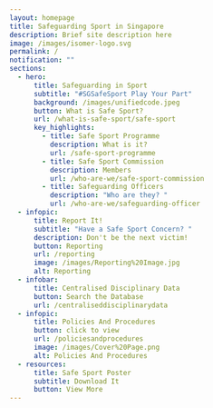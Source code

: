 ```yaml
---
layout: homepage
title: Safeguarding Sport in Singapore
description: Brief site description here
image: /images/isomer-logo.svg
permalink: /
notification: ""
sections:
  - hero:
      title: Safeguarding in Sport
      subtitle: "#SGSafeSport Play Your Part"
      background: /images/unifiedcode.jpeg
      button: What is Safe Sport?
      url: /what-is-safe-sport/safe-sport
      key_highlights:
        - title: Safe Sport Programme
          description: What is it?
          url: /safe-sport-programme
        - title: Safe Sport Commission
          description: Members
          url: /who-are-we/safe-sport-commission
        - title: Safeguarding Officers
          description: "Who are they? "
          url: /who-are-we/safeguarding-officer
  - infopic:
      title: Report It!
      subtitle: "Have a Safe Sport Concern? "
      description: Don't be the next victim!
      button: Reporting
      url: /reporting
      image: /images/Reporting%20Image.jpg
      alt: Reporting
  - infobar:
      title: Centralised Disciplinary Data
      button: Search the Database
      url: /centraliseddisciplinarydata
  - infopic:
      title: Policies And Procedures
      button: click to view
      url: /policiesandprocedures
      image: /images/Cover%20Page.png
      alt: Policies And Procedures
  - resources:
      title: Safe Sport Poster
      subtitle: Download It
      button: View More
---
```

